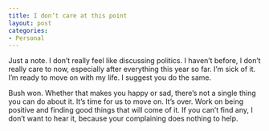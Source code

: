 ```yaml
---
title: I don’t care at this point
layout: post
categories:
- Personal
---
```

Just a note. I don’t really feel like discussing politics. I haven’t before, I don’t really care to now, especially after everything this year so far. I’m sick of it. I’m ready to move on with my life. I suggest you do the same.

Bush won. Whether that makes you happy or sad, there’s not a single thing you can do about it. It’s time for us to move on. It’s over. Work on being positive and finding good things that will come of it. If you can’t find any, I don’t want to hear it, because your complaining does nothing to help.